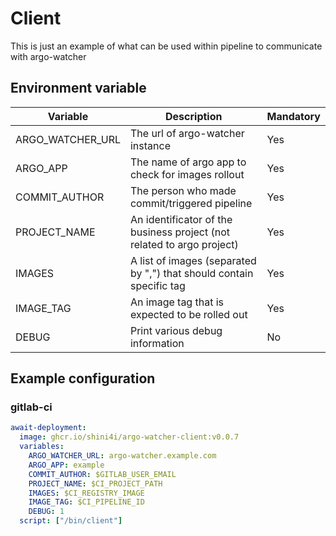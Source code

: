# Client

This is just an example of what can be used within pipeline to communicate with argo-watcher

## Environment variable

| Variable | Description | Mandatory |
|---|---|---|
| ARGO_WATCHER_URL | The url of argo-watcher instance | Yes |
| ARGO_APP | The name of argo app to check for images rollout | Yes |
| COMMIT_AUTHOR | The person who made commit/triggered pipeline | Yes |
| PROJECT_NAME | An identificator of the business project (not related to argo project) | Yes |
| IMAGES | A list of images (separated by ",") that should contain specific tag | Yes |
| IMAGE_TAG | An image tag that is expected to be rolled out | Yes |
| DEBUG | Print various debug information | No |

## Example configuration
### gitlab-ci
```yaml
await-deployment:
  image: ghcr.io/shini4i/argo-watcher-client:v0.0.7
  variables:
    ARGO_WATCHER_URL: argo-watcher.example.com
    ARGO_APP: example
    COMMIT_AUTHOR: $GITLAB_USER_EMAIL
    PROJECT_NAME: $CI_PROJECT_PATH
    IMAGES: $CI_REGISTRY_IMAGE
    IMAGE_TAG: $CI_PIPELINE_ID
    DEBUG: 1
  script: ["/bin/client"]
```
